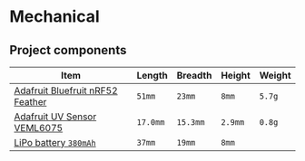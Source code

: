 # Mechanical

## Project components

| Item | Length | Breadth | Height | Weight |
| ------ | ------ | ------ | ------ | ------ |
| [Adafruit Bluefruit nRF52 Feather](https://www.adafruit.com/product/3406) | `51mm` | `23mm` | `8mm` | `5.7g`
| [Adafruit UV Sensor VEML6075](https://www.adafruit.com/product/3964) | `17.0mm` | `15.3mm` | `2.9mm` | `0.8g`
| [LiPo battery `380mAh`](https://www.aliexpress.com/item/Limskey-3-7V-380mAh-25C-Lipo-Battery-for-For-Hubsan-X4-H107-H107L-H107D-JD385-JD388/32846516934.html?spm=2114.search0103.3.69.12983204ovX5ra&ws_ab_test=searchweb0_0,searchweb201602_6_10065_10068_319_10059_10884_317_10887_10696_321_322_10084_453_10083_454_10103_10618_10307_537_536,searchweb201603_52,ppcSwitch_0&algo_expid=067ab389-d2ff-4f23-98e8-7aef2b13aeef-9&algo_pvid=067ab389-d2ff-4f23-98e8-7aef2b13aeef&transAbTest=ae803_4) | `37mm` | `19mm` | `8mm` | 
